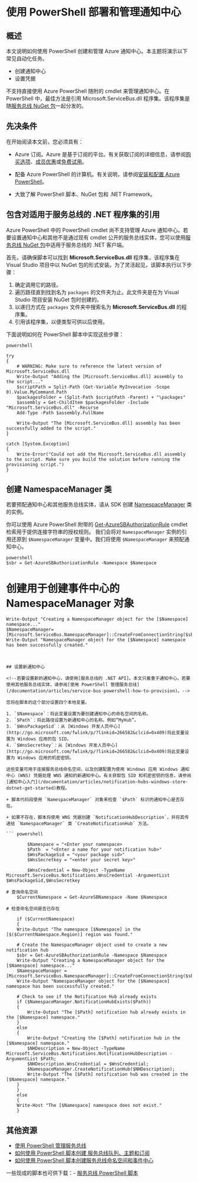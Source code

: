 <properties 
	pageTitle="使用 PowerShell 部署和管理通知中心" 
	description="如何使用自动化 PowerShell 创建和管理通知中心" 
	services="notification-hubs" 
	documentationCenter="" 
	authors="wesmc7777" 
	manager="dwrede" 
	editor=""/>

<tags 
	ms.service="notification-hubs" 
	ms.date="06/18/2015" 
	wacn.date="11/02/2015"/>

# 使用 PowerShell 部署和管理通知中心

## 概述

本文说明如何使用 PowerShell 创建和管理 Azure 通知中心。本主题将演示以下常见自动化任务。

+ 创建通知中心
+ 设置凭据

<!--如果您还需要为通知中心创建新的服务总线命名空间，请参阅[使用 PowerShell 管理服务总线](/documentation/articles/service-bus-powershell-how-to-provision)。-->

不支持直接使用 Azure PowerShell 随附的 cmdlet 来管理通知中心。在 PowerShell 中，最佳方法是引用 Microsoft.ServiceBus.dll 程序集。该程序集是随[服务总线 NuGet 包](http://www.nuget.org/packages/WindowsAzure.ServiceBus/)一起分发的。


## 先决条件

在开始阅读本文前，您必须具有：

- Azure 订阅。Azure 是基于订阅的平台。有关获取订阅的详细信息，请参阅[购买选项]、[成员优惠]或[免费试用]。

- 配备 Azure PowerShell 的计算机。有关说明，请参阅[安装和配置 Azure PowerShell]。

- 大致了解 PowerShell 脚本、NuGet 包和 .NET Framework。


## 包含对适用于服务总线的 .NET 程序集的引用

Azure PowerShell 中的 PowerShell cmdlet 尚不支持管理 Azure 通知中心。若要设置通知中心和其他不是通过现有 cmdlet 公开的服务总线实体，您可以使用[服务总线 NuGet 包](http://www.nuget.org/packages/WindowsAzure.ServiceBus/)中适用于服务总线的 .NET 客户端。

首先，请确保脚本可以找到 **Microsoft.ServiceBus.dll** 程序集，该程序集在 Visual Studio 项目中以 NuGet 包的形式安装。为了灵活起见，该脚本执行以下步骤：

1. 确定调用它的路径。
2. 遍历路径直到找到名为 `packages` 的文件夹为止。此文件夹是在为 Visual Studio 项目安装 NuGet 包时创建的。
3. 以递归方式在 `packages` 文件夹中搜索名为 **Microsoft.ServiceBus.dll** 的程序集。
4. 引用该程序集，以便类型可供以后使用。

下面说明如何在 PowerShell 脚本中实现这些步骤：

	powershell

	try
	{
    	# WARNING: Make sure to reference the latest version of Microsoft.ServiceBus.dll
    	Write-Output "Adding the [Microsoft.ServiceBus.dll] assembly to the script..."
    	$scriptPath = Split-Path (Get-Variable MyInvocation -Scope 0).Value.MyCommand.Path
    	$packagesFolder = (Split-Path $scriptPath -Parent) + "\packages"
    	$assembly = Get-ChildItem $packagesFolder -Include "Microsoft.ServiceBus.dll" -Recurse
    	Add-Type -Path $assembly.FullName

    	Write-Output "The [Microsoft.ServiceBus.dll] assembly has been successfully added to the script."
	}

	catch [System.Exception]
	{
    	Write-Error("Could not add the Microsoft.ServiceBus.dll assembly to the script. Make sure you build the solution before running the provisioning script.")
	}


## 创建 NamespaceManager 类

若要预配通知中心和其他服务总线实体，请从 SDK 创建 [NamespaceManager](http://msdn.microsoft.com/zh-cn/library/microsoft.servicebus.namespacemanager.aspx) 类的实例。

你可以使用 Azure PowerShell 附带的 [Get-AzureSBAuthorizationRule] cmdlet 检索用于提供连接字符串的授权规则。 我们会将对 `NamespaceManager` 实例的引用还原到 `$NamespaceManager` 变量中。我们将使用 `$NamespaceManager` 来预配通知中心。

	powershell
	$sbr = Get-AzureSBAuthorizationRule -Namespace $Namespace
# 创建用于创建事件中心的 NamespaceManager 对象
	Write-Output "Creating a NamespaceManager object for the [$Namespace] namespace..."
	$NamespaceManager=[Microsoft.ServiceBus.NamespaceManager]::CreateFromConnectionString($sbr.ConnectionString);
	Write-Output "NamespaceManager object for the [$Namespace] namespace has been successfully created."

```


## 设置新通知中心 

<!--若要设置新的通知中心，请使用[服务总线的 .NET API]。本文只着重于通知中心。若要使用其他服务总线实体，请参阅[使用 PowerShell 管理服务总线](/documentation/articles/service-bus-powershell-how-to-provision)。-->

您将在脚本的这个部分设置四个本地变量。

1. `$Namespace`：将此变量设置为要创建通知中心的命名空间的名称。
2. `$Path`：将此路径设置为新通知中心的名称。例如“MyHub”。    
3. `$WnsPackageSid`：从 [Windows 开发人员中心](http://go.microsoft.com/fwlink/p/?linkid=266582&clcid=0x409)将此变量设置为 Windows 应用的包 SID。
4. `$WnsSecretkey`：从 [Windows 开发人员中心](http://go.microsoft.com/fwlink/p/?linkid=266582&clcid=0x409)将此变量设置为 Windows 应用的机密密钥。

这些变量可用于连接服务总线命名空间，以及创建配置为使用 Windows 应用 Windows 通知中心 (WNS) 凭据处理 WNS 通知的新通知中心。有关获取包 SID 和机密密钥的信息，请参阅[通知中心入门](/documentation/articles/notification-hubs-windows-store-dotnet-get-started)教程。

+ 脚本代码段使用 `NamespaceManager` 对象来检查 `$Path` 标识的通知中心是否存在。

+ 如果不存在，脚本将使用 WNS 凭据创建 `NotificationHubDescription`，并将其传递给 `NamespaceManager` 类 `CreateNotificationHub` 方法。

``` powershell

		$Namespace = "<Enter your namespace>
		$Path  = "<Enter a name for your notification hub>"
		$WnsPackageSid = "<your package sid>"
		$WnsSecretkey = "<enter your secret key>"

		$WnsCredential = New-Object -TypeName Microsoft.ServiceBus.Notifications.WnsCredential -ArgumentList $WnsPackageSid,$WnsSecretkey

# 查询命名空间
	$CurrentNamespace = Get-AzureSBNamespace -Name $Namespace

# 检查命名空间是否已存在  

	if ($CurrentNamespace)
	{
    Write-Output "The namespace [$Namespace] in the [$($CurrentNamespace.Region)] region was found."

    # Create the NamespaceManager object used to create a new notification hub
    $sbr = Get-AzureSBAuthorizationRule -Namespace $Namespace
    Write-Output "Creating a NamespaceManager object for the [$Namespace] namespace..."
    $NamespaceManager = [Microsoft.ServiceBus.NamespaceManager]::CreateFromConnectionString($sbr.ConnectionString);
    Write-Output "NamespaceManager object for the [$Namespace] namespace has been successfully created."

    # Check to see if the Notification Hub already exists
    if ($NamespaceManager.NotificationHubExists($Path))
    {
        Write-Output "The [$Path] notification hub already exists in the [$Namespace] namespace."  
    }
    else
    {
        Write-Output "Creating the [$Path] notification hub in the [$Namespace] namespace."
        $NHDescription = New-Object -TypeName Microsoft.ServiceBus.Notifications.NotificationHubDescription -ArgumentList $Path;
        $NHDescription.WnsCredential = $WnsCredential;
        $NamespaceManager.CreateNotificationHub($NHDescription);
        Write-Output "The [$Path] notification hub was created in the [$Namespace] namespace."
    }
	}
	else
	{
	Write-Host "The [$Namespace] namespace does not exist."
	}

```	




## 其他资源

- [使用 PowerShell 管理服务总线](/documentation/articles/service-bus-powershell-how-to-provision)
- [如何使用 PowerShell 脚本创建 服务总线队列、主题和订阅](http://blogs.msdn.com/b/paolos/archive/2014/12/02/how-to-create-a-service-bus-queues-topics-and-subscriptions-using-a-powershell-script.aspx)
- [如何使用 PowerShell 脚本创建服务总线命名空间和事件中心](http://blogs.msdn.com/b/paolos/archive/2014/12/01/how-to-create-a-service-bus-namespace-and-an-event-hub-using-a-powershell-script.aspx)

一些现成的脚本也可供下载：- [服务总线 PowerShell 脚本](https://code.msdn.microsoft.com/windowsazure/Service-Bus-PowerShell-a46b7059)
 

[购买选项]: http://www.windowsazure.cn/pricing/overview/
[成员优惠]: http://azure.microsoft.com/pricing/member-offers/
[免费试用]: /pricing/1rmb-trial/
[安装和配置 Azure PowerShell]: /documentation/articles/install-configure-powershell
[服务总线的 .NET API]: https://msdn.microsoft.com/zh-cn/library/microsoft.servicebus.aspx
[Get-AzureSBNamespace]: https://msdn.microsoft.com/zh-cn/library/azure/dn495122.aspx
[New-AzureSBNamespace]: https://msdn.microsoft.com/zh-cn/library/azure/dn495165.aspx
[Get-AzureSBAuthorizationRule]: https://msdn.microsoft.com/zh-cn/library/azure/dn495113.aspx
 

<!---HONumber=67-->